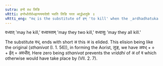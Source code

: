 ```yaml
---
sutra: हनो वध लिङि
vRtti: हन्तेर्धातोर्वधइत्ययमादेशो भवति लिङि परत आर्द्धधातुके ॥
vRtti_eng: "वध् is the substitute of हन् 'to kill' when the _ardhadhatuka_ लिङ् (Benedictive) follows."
---
```

वध्यात् 'may he kill,' वध्यास्ताम् 'may they two kill,' वध्यासुः 'may they all kill.'

The substitute वध्, ends with short अ this अ is elided. This elision being like the original (_sthanivat_ (I. 1. 56)), in forming the Aorist, लुङ्, we have अवध् + ० + ईत् = अवधीत्. Here zero being _sthanivat_ prevents the _vriddhi_ of अ of व which otherwise would have take place by (VII. 2. 7).
